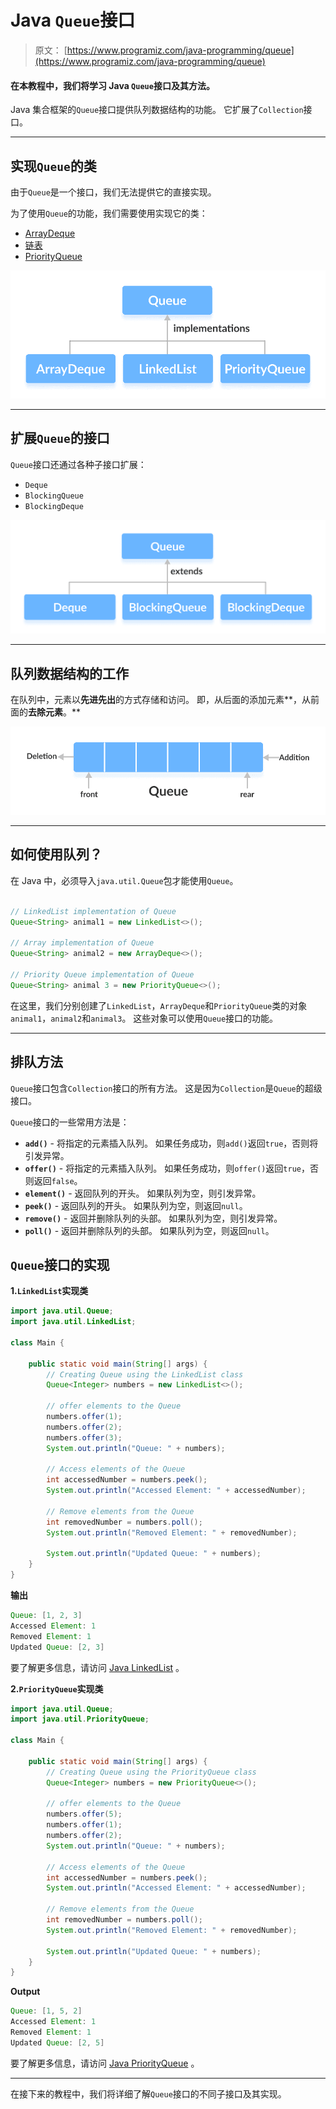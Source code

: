 # Java `Queue`接口

> 原文： [https://www.programiz.com/java-programming/queue](https://www.programiz.com/java-programming/queue)

#### 在本教程中，我们将学习 Java `Queue`接口及其方法。

Java 集合框架的`Queue`接口提供队列数据结构的功能。 它扩展了`Collection`接口。

* * *

## 实现`Queue`的类

由于`Queue`是一个接口，我们无法提供它的直接实现。

为了使用`Queue`的功能，我们需要使用实现它的类：

*   [ArrayDeque](/java-programming/arraydeque "Java ArrayDeque class")
*   [链表](/java-programming/linkedlist "Java LinkedList class")
*   [PriorityQueue](/java-programming/priorityqueue "Java PriorityQueue Class")

![ArrayDeque, LinkedList and PriorityQueue implements the Queue interface in Java.](img/c069791009a5eed5ea44b0a207a90bf0.png)

* * *

## 扩展`Queue`的接口

`Queue`接口还通过各种子接口扩展：

*   `Deque`
*   `BlockingQueue`
*   `BlockingDeque`

![Deque, BlockingQueue and BlockingDeque extends the the Queue interface.](img/c90d650d1ecca7f0bdc11896edec15b0.png)

* * *

## 队列数据结构的工作

在队列中，元素以**先进先出**的方式存储和访问。 即，从后面的添加元素**，从前面的**去除元素**。**

![Working of queue data structure: first in first out.](img/151acf344b436dbc2ff8e5a8758af178.png)

* * *

## 如何使用队列？

在 Java 中，必须导入`java.util.Queue`包才能使用`Queue`。

```java

// LinkedList implementation of Queue
Queue<String> animal1 = new LinkedList<>();

// Array implementation of Queue
Queue<String> animal2 = new ArrayDeque<>();

// Priority Queue implementation of Queue
Queue<String> animal 3 = new PriorityQueue<>(); 
```

在这里，我们分别创建了`LinkedList`，`ArrayDeque`和`PriorityQueue`类的对象`animal1`，`animal2`和`animal3`。 这些对象可以使用`Queue`接口的功能。

* * *

## 排队方法

`Queue`接口包含`Collection`接口的所有方法。 这是因为`Collection`是`Queue`的超级接口。

`Queue`接口的一些常用方法是：

*   **`add()`** - 将指定的元素插入队列。 如果任务成功，则`add()`返回`true`，否则将引发异常。
*   **`offer()`** - 将指定的元素插入队列。 如果任务成功，则`offer()`返回`true`，否则返回`false`。
*   **`element()`** - 返回队列的开头。 如果队列为空，则引发异常。
*   **`peek()`** - 返回队列的开头。 如果队列为空，则返回`null`。
*   **`remove()`** - 返回并删除队列的头部。 如果队列为空，则引发异常。
*   **`poll()`** - 返回并删除队列的头部。 如果队列为空，则返回`null`。

## `Queue`接口的实现

**1.`LinkedList`实现类**

```java
import java.util.Queue;
import java.util.LinkedList;

class Main {

    public static void main(String[] args) {
        // Creating Queue using the LinkedList class
        Queue<Integer> numbers = new LinkedList<>();

        // offer elements to the Queue
        numbers.offer(1);
        numbers.offer(2);
        numbers.offer(3);
        System.out.println("Queue: " + numbers);

        // Access elements of the Queue
        int accessedNumber = numbers.peek();
        System.out.println("Accessed Element: " + accessedNumber);

        // Remove elements from the Queue
        int removedNumber = numbers.poll();
        System.out.println("Removed Element: " + removedNumber);

        System.out.println("Updated Queue: " + numbers);
    }
} 
```

**输出**

```java
Queue: [1, 2, 3]
Accessed Element: 1
Removed Element: 1
Updated Queue: [2, 3] 
```

要了解更多信息，请访问 [Java LinkedList](/java-programming/linkedlist "Java LinkedList") 。

**2.`PriorityQueue`实现类**

```java
import java.util.Queue;
import java.util.PriorityQueue;

class Main {

    public static void main(String[] args) {
        // Creating Queue using the PriorityQueue class
        Queue<Integer> numbers = new PriorityQueue<>();

        // offer elements to the Queue
        numbers.offer(5);
        numbers.offer(1);
        numbers.offer(2);
        System.out.println("Queue: " + numbers);

        // Access elements of the Queue
        int accessedNumber = numbers.peek();
        System.out.println("Accessed Element: " + accessedNumber);

        // Remove elements from the Queue
        int removedNumber = numbers.poll();
        System.out.println("Removed Element: " + removedNumber);

        System.out.println("Updated Queue: " + numbers);
    }
} 
```

**Output**

```java
Queue: [1, 5, 2]
Accessed Element: 1
Removed Element: 1
Updated Queue: [2, 5] 
```

要了解更多信息，请访问 [Java PriorityQueue](/java-programming/priorityqueue) 。

* * *

在接下来的教程中，我们将详细了解`Queue`接口的不同子接口及其实现。